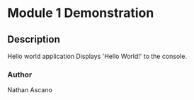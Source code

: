 # Module 1 Demonstration

## Description
Hello world application
Displays 'Hello World!' to the console.

### Author
Nathan Ascano